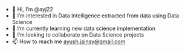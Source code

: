 - 👋 Hi, I’m @ayj22
- 👀 I’m interested in Data Intelligence extracted from data using Data Science
- 🌱 I’m currently learning new data science implementation
- 💞️ I’m looking to collaborate on Data Science projects
- 📫 How to reach me ayush.jainsy@gmail.com

<!---
ayj22/ayj22 is a ✨ special ✨ repository because its `README.md` (this file) appears on your GitHub profile.
You can click the Preview link to take a look at your changes.
--->
